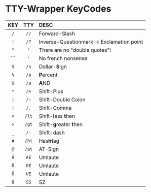 # TTY-Wrapper KeyCodes

| KEY | TTY | DESC |
| :--:| :--:| :--- |
| `/` | `//` | Forward-Slash |
| `!` | `/?` | Inverse-Questionmark -> Exclamation point |
| `"` | `'` | There are no "double quotes"! |
| ``` | `'` | No french nonsense |
| `$` | `/s` | Dollar-**S**ign |
| `%` | `/p` | **P**ercent |
| `&` | `/a` | **A**ND |
| `*` | `/+` | Shift-Plus |
| `\|` | `/:` | Shift-Double Colon |
| `;` | `/,` | Shift-Comma |
| `<` | `/lt` | Shift-**l**ess **t**hen |
| `>` | `/gt` | Shift-**g**reater **t**hen |
| `_` | `/-` | Shift-dash |
| `#` | `/ht` | Has**ht**ag |
| `@` | `/at` | AT-Sign |
| `Ä` | `AE` | Umlaute |
| `Ö` | `OE` | Umlaute |
| `Ü` | `UE` | Umlaute |
| `ß` | `SS` | SZ |
